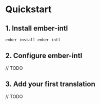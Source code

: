 # Quickstart

## 1. Install ember-intl

```bash
ember install ember-intl
```

## 2. Configure ember-intl

// TODO

## 3. Add your first translation

// TODO
